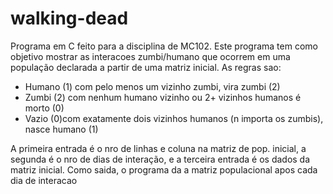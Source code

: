 # walking-dead
Programa em C feito para a disciplina de MC102. Este programa tem como objetivo mostrar as interacoes zumbi/humano que ocorrem em uma população
declarada a partir de uma matriz inicial. As regras sao:
- Humano (1) com pelo menos um vizinho zumbi, vira zumbi (2)
- Zumbi (2) com nenhum humano vizinho ou 2+ vizinhos humanos é morto (0)
- Vazio (0)com exatamente dois vizinhos humanos (n importa os zumbis), nasce humano (1)

A primeira entrada é o nro de linhas e coluna na matriz de pop. inicial, a segunda é o nro de
dias de interação, e a terceira entrada é os dados da matriz inicial.
Como saida, o programa da a matriz populacional apos cada dia de interacao
